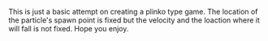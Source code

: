 This is just a basic attempt on creating a plinko type game.
The location of the particle's spawn point is fixed but the velocity and the loaction where it will fall is not fixed.
Hope you enjoy.
